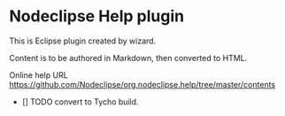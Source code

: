 # Nodeclipse Help plugin

This is Eclipse plugin created by wizard.

Content is to be authored in Markdown, then converted to HTML.

Online help URL <https://github.com/Nodeclipse/org.nodeclipse.help/tree/master/contents>

- [] TODO convert to Tycho build.
